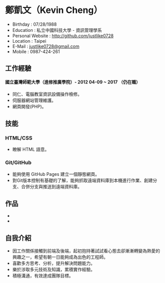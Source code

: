 <body>
	<h1>鄭凱文（Kevin Cheng）</h1>
	<ul>
	  <li>Birthday : 07/28/1988</li>
	  <li>Education : 私立中國科技大學 - 資訊管理學系</li>
	  <li>Personal Website : <a href="http://github.com/justlike0728">http://github.com/justlike0728</a></li>
	  <li>Location : Taipei</li>
	  <li>E-Mail : <a href="mailto:justlike0728@gmail.com">justlike0728@gmail.com</a></li>
	  <li>Mobile : 0987-424-261</li>
	</ul>
	<h2><a id="user-content-工作經驗" class="kevin" href=""></a>工作經驗</h2>
	<h4>國立臺灣師範大學（進修推廣學院）- 2012 04-09 ~ 2017 （仍在職）</h4>
	<ul>
	  <li>同仁、電腦教室資訊設備操作檢修。</li>
	  <li>伺服器網站管理維護。</li>
	  <li>網頁開發(PHP)。</li>
	</ul>
	<h2><a id="user-content-技能" class="kevin" href=""></a>技能</h2>
	<h3><a id="user-content-htmlcss" class="kevin" href=""></a>HTML/CSS</h3>
	<ul>
	  <li>瞭解 HTML 語意。</li>
	</ul>
	<h3><a id="user-content-gitgithub" class="kevin" href=""></a>Git/GitHub</h3>
	<ul>
	  <li>能夠使用 GitHub Pages 建立一個靜態網頁。</li>
	  <li>對Git版本控制有基礎的了解，能夠抓取遠端資料庫到本機進行作業、創建分支、合併分支與推送到遠端資料庫。</li>
	</ul>
	<h2><a id="user-contnet-作品" href=""></a>作品</h2>
	<ul>
		<li></li>
		<li></li>
	</ul>
	<h2><a id="user-content-自我介紹" class="kevin" href=""></a>自我介紹</h2>
	<ul>
	  <li>因工作關係接觸到前端及後端，起初抱持著試試看心態去卻漸漸轉變為熱愛的興趣之一，希望有朝一日能夠成為出色的工程師。</li>
	  <li>喜歡多方思考、分析，提升解決問題能力。</li>
	  <li>樂於涉取多元技術及知識，累積實作經驗。</li>
	  <li>積極溝通，有效達成團隊目標。</li>
	</ul>
</body>
